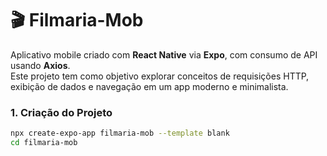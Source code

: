 # 🎬 Filmaria-Mob

Aplicativo mobile criado com **React Native** via **Expo**, com consumo de API usando **Axios**.  
Este projeto tem como objetivo explorar conceitos de requisições HTTP, exibição de dados e navegação em um app moderno e minimalista.


### 1. Criação do Projeto

```bash
npx create-expo-app filmaria-mob --template blank
cd filmaria-mob
